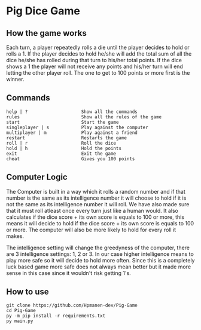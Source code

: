 # Pig Dice Game

## How the game works
Each turn, a player repeatedly rolls a die until the player decides to hold or rolls a 1.
If the player decides to hold he/she will add the total sum of all the dice he/she has rolled during that turn to his/her total points.
If the dice shows a 1 the player will not receive any points and his/her turn will end letting the other player roll.
The one to get to 100 points or more first is the winner.

## Commands
```
help | ?                    Show all the commands
rules                       Show all the rules of the game
start                       Start the game
singleplayer | s            Play against the computer
multiplayer | m             Play against a friend
restart                     Restarts the game
roll | r                    Roll the dice
hold | h                    Hold the points
exit                        Exit the game
cheat                       Gives you 100 points
```

## Computer Logic
The Computer is built in a way which it rolls a random number 
and if that number is the same as its intelligence number it will choose to hold
if it is not the same as its intelligence number it will roll.
We have also made sure that it must roll atleast once every turn just like a human would.
It also calculates if the dice score + its own score is equals to 100 or more,
this means it will decide to hold if the dice score + its own score is equals to 100 or more.
The computer will also be more likely to hold for every roll it makes.

The intelligence setting will change the greedyness of the computer,
there are 3 intelligence settings: 1, 2 or 3.
In our case higher intelligence means to play more safe so it will decide to hold more often.
Since this is a completely luck based game more safe does not always mean better but it made
more sense in this case since it wouldn't risk getting 1's.

## How to use
```
git clone https://github.com/Hpmanen-dev/Pig-Game
cd Pig-Game
py -m pip install -r requirements.txt
py main.py
```